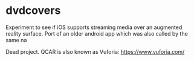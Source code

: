 # dvdcovers
Experiment to see if iOS supports streaming media over an augmented reality surface. Port of an older android app which was also called by the same na

Dead project. QCAR is also known as Vuforia: https://www.vuforia.com/
